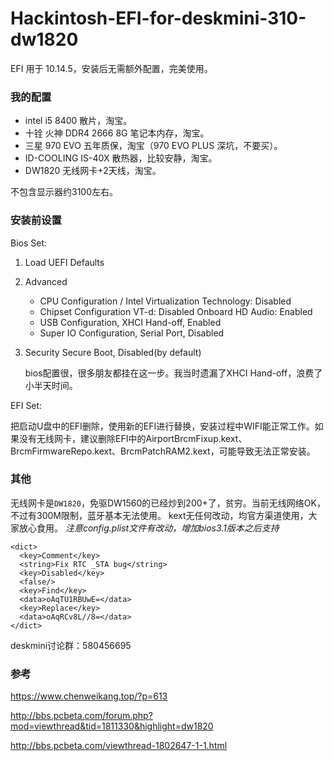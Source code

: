 # Hackintosh-EFI-for-deskmini-310-dw1820



EFI 用于 10.14.5，安装后无需额外配置，完美使用。

### 我的配置

- intel i5 8400 散片，淘宝。
- 十铨 火神 DDR4 2666 8G 笔记本内存，淘宝。
- 三星 970 EVO  五年质保，淘宝（970 EVO PLUS 深坑，不要买）。
- ID-COOLING IS-40X 散热器，比较安静，淘宝。
- DW1820 无线网卡+2天线，淘宝。

不包含显示器约3100左右。

### 安装前设置

Bios Set:

1. Load UEFI Defaults
2. Advanced
   - CPU Configuration / Intel Virtualization Technology: Disabled
   - Chipset Configuration VT-d: Disabled Onboard HD Audio: Enabled
   - USB Configuration, XHCI Hand-off, Enabled
   - Super IO Configuration, Serial Port, Disabled
3. Security Secure Boot, Disabled(by default)

   bios配置很，很多朋友都挂在这一步。我当时遗漏了XHCI Hand-off，浪费了小半天时间。

EFI Set:

   把启动U盘中的EFI删除，使用新的EFI进行替换，安装过程中WIFI能正常工作。如果没有无线网卡，建议删除EFI中的AirportBrcmFixup.kext、BrcmFirmwareRepo.kext、BrcmPatchRAM2.kext，可能导致无法正常安装。

### 其他

无线网卡是`DW1820`，免驱DW1560的已经炒到200+了，贫穷。当前无线网络OK，不过有300M限制，蓝牙基本无法使用。
kext无任何改动，均官方渠道使用，大家放心食用。
*注意config.plist文件有改动，增加bios3.1版本之后支持*

```
<dict> 
  <key>Comment</key>  
  <string>Fix RTC _STA bug</string>  
  <key>Disabled</key>  
  <false/>  
  <key>Find</key>  
  <data>oAqTU1RBUwE=</data>  
  <key>Replace</key>  
  <data>oAqRCv8L//8=</data> 
</dict>
```

deskmini讨论群：580456695

### 参考

<https://www.chenweikang.top/?p=613>

<http://bbs.pcbeta.com/forum.php?mod=viewthread&tid=1811330&highlight=dw1820>

<http://bbs.pcbeta.com/viewthread-1802647-1-1.html>

